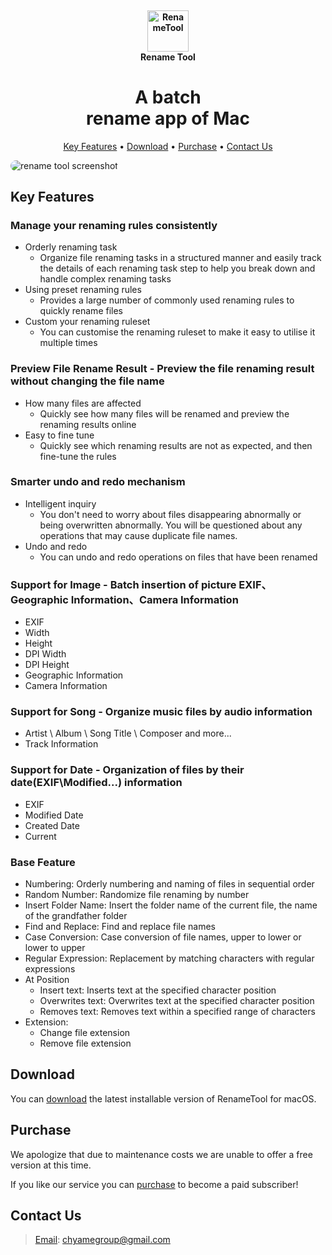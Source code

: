 <h4 align="center" style="border-bottom: 0!important;">
  <br>
  <a href="https://renametool.com">
    <img src="https://renametool.com/img/amazing-tools-official-renamer-brand.png" alt="RenameTool" width="66">
  </a>
  <br>
  Rename Tool
</h4>

<h1 align="center" style="border-bottom: 0!important;">
A batch <br>
rename app of Mac <br>
</h1>
<p align="center">
  <a href="#key-features">Key Features</a> •
  <a href="https://github.com/chyame/RenameTool/releases">Download</a> •
  <a href="https://renametool.com" target="__blank">Purchase</a> •
  <a href="#contact-us">Contact Us</a>
</p>

<img src="https://renametool.com/img/amazing-tools-official-renamer-1.jpg" alt="rename tool screenshot" style="border-radius: 20px 20px!important;">

## Key Features

### Manage your renaming rules consistently
* Orderly renaming task
  * Organize file renaming tasks in a structured manner and easily track the details of each renaming task step to help you break down and handle complex renaming tasks
* Using preset renaming rules
  * Provides a large number of commonly used renaming rules to quickly rename files
* Custom your renaming ruleset
  * You can customise the renaming ruleset to make it easy to utilise it multiple times

### Preview File Rename Result - Preview the file renaming result without changing the file name
* How many files are affected
  * Quickly see how many files will be renamed and preview the renaming results online
* Easy to fine tune
  * Quickly see which renaming results are not as expected, and then fine-tune the rules

### Smarter undo and redo mechanism
* Intelligent inquiry
  * You don't need to worry about files disappearing abnormally or being overwritten abnormally. You will be questioned about any operations that may cause duplicate file names.
* Undo and redo
  * You can undo and redo operations on files that have been renamed

### Support for Image - Batch insertion of picture EXIF、Geographic Information、Camera Information
* EXIF
* Width
* Height
* DPI Width
* DPI Height
* Geographic Information
* Camera Information

### Support for Song - Organize music files by audio information
* Artist \ Album \ Song Title \ Composer and more...
* Track Information

### Support for Date - Organization of files by their date(EXIF\Modified...) information
* EXIF
* Modified Date
* Created Date
* Current

### Base Feature
* Numbering: Orderly numbering and naming of files in sequential order
* Random Number: Randomize file renaming by number
* Insert Folder Name: Insert the folder name of the current file, the name of the grandfather folder
* Find and Replace: Find and replace file names
* Case Conversion: Case conversion of file names, upper to lower or lower to upper
* Regular Expression: Replacement by matching characters with regular expressions
* At Position
  * Insert text: Inserts text at the specified character position
  * Overwrites text: Overwrites text at the specified character position
  * Removes text: Removes text within a specified range of characters
* Extension:
  * Change file extension
  * Remove file extension

## Download

You can [download](https://github.com/chyame/RenameTool/releases) the latest installable version of RenameTool for macOS.

## Purchase

We apologize that due to maintenance costs we are unable to offer a free version at this time.

If you like our service you can [purchase](https://renametool.com) to become a paid subscriber!

## Contact Us

> [Email](mailto:chyamegroup@gmail.com?subject=Feedback): chyamegroup@gmail.com

